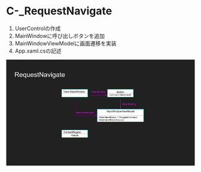 # C-_RequestNavigate

1. UserControlの作成
2. MainWindowに呼び出しボタンを追加
3. MainWindowViewModelに画面遷移を実装
4. App.xaml.csの記述

!["jpg"](RequestNavigate/RequestNavigate.jpg)

